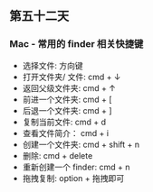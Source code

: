 ## 第五十二天

### Mac - 常用的 finder 相关快捷键

- 选择文件: 方向键
- 打开文件夹/ 文件: cmd + ↓
- 返回父级文件夹: cmd + ↑
- 前进一个文件夹: cmd + [
- 后退一个文件夹: cmd + ]
- 复制当前文件: cmd + d
- 查看文件简介： cmd + i
- 创建一个文件夹: cmd + shift + n
- 删除: cmd + delete
- 重新创建一个 finder: cmd + n
- 拖拽复制: option + 拖拽即可
